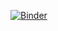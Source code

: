 [![Binder](https://mybinder.org/badge_logo.svg)](https://mybinder.org/v2/gh/Cryomatrix/binder_demo/master)